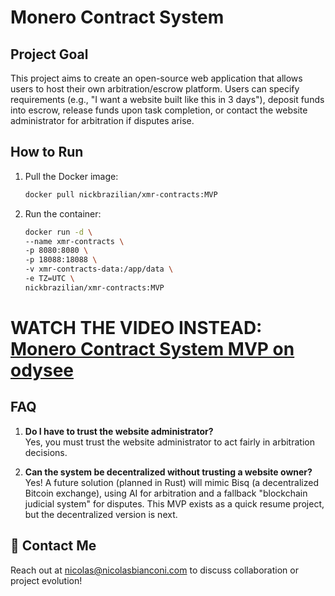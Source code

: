 #   Monero Contract System

## Project Goal
This project aims to create an open-source web application that allows users to host their own arbitration/escrow platform. Users can specify requirements (e.g., "I want a website built like this in 3 days"), deposit funds into escrow, release funds upon task completion, or contact the website administrator for arbitration if disputes arise.

## How to Run
1. Pull the Docker image:
   ```bash
   docker pull nickbrazilian/xmr-contracts:MVP

2. Run the container:
   ```bash
   docker run -d \
   --name xmr-contracts \
   -p 8080:8080 \
   -p 18088:18088 \
   -v xmr-contracts-data:/app/data \
   -e TZ=UTC \
   nickbrazilian/xmr-contracts:MVP

# **WATCH THE VIDEO INSTEAD:** [Monero Contract System MVP on odysee](https://nicolasbianconi.com)

## FAQ
1. **Do I have to trust the website administrator?**  
   Yes, you must trust the website administrator to act fairly in arbitration decisions.

2. **Can the system be decentralized without trusting a website owner?**  
   Yes! A future solution (planned in Rust) will mimic Bisq (a decentralized Bitcoin exchange), using AI for arbitration and a fallback "blockchain judicial system" for disputes. This MVP exists as a quick resume project, but the decentralized version is next.

## 📧 **Contact Me**  
Reach out at [nicolas@nicolasbianconi.com](mailto:nicolas@nicolasbianconi.com) to discuss collaboration or project evolution!
